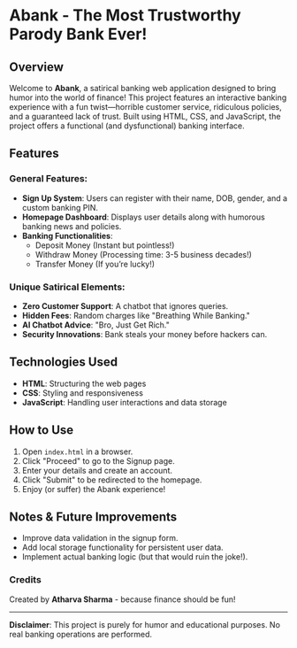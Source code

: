 # Abank - The Most Trustworthy Parody Bank Ever!

## Overview
Welcome to **Abank**, a satirical banking web application designed to bring humor into the world of finance! This project features an interactive banking experience with a fun twist—horrible customer service, ridiculous policies, and a guaranteed lack of trust. Built using HTML, CSS, and JavaScript, the project offers a functional (and dysfunctional) banking interface.

## Features
### General Features:
- **Sign Up System**: Users can register with their name, DOB, gender, and a custom banking PIN.
- **Homepage Dashboard**: Displays user details along with humorous banking news and policies.
- **Banking Functionalities**:
  - Deposit Money (Instant but pointless!)
  - Withdraw Money (Processing time: 3-5 business decades!)
  - Transfer Money (If you’re lucky!)
  
### Unique Satirical Elements:
- **Zero Customer Support**: A chatbot that ignores queries.
- **Hidden Fees**: Random charges like "Breathing While Banking."
- **AI Chatbot Advice**: "Bro, Just Get Rich."
- **Security Innovations**: Bank steals your money before hackers can.



## Technologies Used
- **HTML**: Structuring the web pages
- **CSS**: Styling and responsiveness
- **JavaScript**: Handling user interactions and data storage

## How to Use
1. Open `index.html` in a browser.
2. Click "Proceed" to go to the Signup page.
3. Enter your details and create an account.
4. Click "Submit" to be redirected to the homepage.
5. Enjoy (or suffer) the Abank experience!

## Notes & Future Improvements
- Improve data validation in the signup form.
- Add local storage functionality for persistent user data.
- Implement actual banking logic (but that would ruin the joke!).

### Credits
Created by **Atharva Sharma** - because finance should be fun!

---
**Disclaimer**: This project is purely for humor and educational purposes. No real banking operations are performed.


